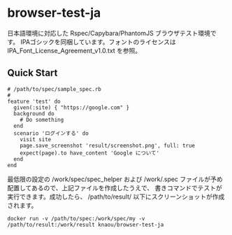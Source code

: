 # browser-test-ja

日本語環境に対応した Rspec/Capybara/PhantomJS ブラウザテスト環境です。
IPAゴシックを同梱しています。フォントのライセンスは IPA_Font_License_Agreement_v1.0.txt を参照。

## Quick Start

    # /path/to/spec/sample_spec.rb
    #
    feature 'test' do
      given(:site) { "https://google.com" }
      background do
        # Do something
      end
      scenario 'ログインする' do
        visit site
        page.save_screenshot 'result/screenshot.png', full: true
        expect(page).to have_content 'Google について'
      end
    end

最低限の設定の /work/spec/spec_helper および /work/.spec ファイルが予め配置してあるので、上記ファイルを作成したうえで、
書きコマンドでテストが実行できます。成功したら、 /path/to/result/ 以下にスクリーンショットが作成されます。

    docker run -v /path/to/spec:/work/spec/my -v /path/to/result:/work/result knaou/browser-test-ja


